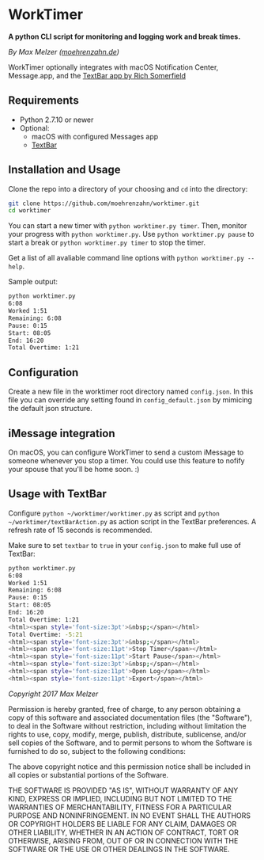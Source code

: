 # WorkTimer

**A python CLI script for monitoring and logging work and break times.**

*By Max Melzer ([moehrenzahn.de](https://moehrenzahn.de/))*

WorkTimer optionally integrates with macOS Notification Center, Message.app, and the [TextBar app by Rich Somerfield](http://richsomerfield.com/apps/textbar/)

## Requirements

- Python 2.7.10 or newer
- Optional:
    + macOS with configured Messages app
    + [TextBar](http://richsomerfield.com/apps/textbar/)

## Installation and Usage

Clone the repo into a directory of your choosing and `cd` into the directory:

```bash
git clone https://github.com/moehrenzahn/worktimer.git
cd worktimer
```

You can start a new timer with `python worktimer.py timer`. Then, monitor your progress with `python worktimer.py`. Use `python worktimer.py pause` to start a break or `python worktimer.py timer` to stop the timer.

Get a list of all avaliable command line options with `python worktimer.py --help`.

Sample output:

```bash
python worktimer.py
6:08
Worked 1:51
Remaining: 6:08
Pause: 0:15
Start: 08:05
End: 16:20
Total Overtime: 1:21
```


## Configuration

Create a new file in the worktimer root directory named `config.json`. In this file you can override any setting found in `config_default.json` by mimicing the default json structure.

## iMessage integration

On macOS, you can configure WorkTimer to send a custom iMessage to someone whenever you stop a timer. You could use this feature to nofify your spouse that you'll be home soon. :)

## Usage with TextBar

Configure `python ~/worktimer/worktimer.py` as script and `python ~/worktimer/textBarAction.py` as action script in the TextBar preferences. A refresh rate of 15 seconds is recommended.

Make sure to set `textbar` to `true` in your `config.json` to make full use of TextBar:

```bash
python worktimer.py
6:08
Worked 1:51
Remaining: 6:08
Pause: 0:15
Start: 08:05
End: 16:20
Total Overtime: 1:21
<html><span style='font-size:3pt'>&nbsp;</span></html>
Total Overtime: -5:21
<html><span style='font-size:3pt'>&nbsp;</span></html>
<html><span style='font-size:11pt'>Stop Timer</span></html>
<html><span style='font-size:11pt'>Start Pause</span></html>
<html><span style='font-size:3pt'>&nbsp;</span></html>
<html><span style='font-size:11pt'>Open Log</span></html>
<html><span style='font-size:11pt'>Export</span></html>
```

*Copyright 2017 Max Melzer*

Permission is hereby granted, free of charge, to any person obtaining a copy of this software and associated documentation files (the "Software"), to deal in the Software without restriction, including without limitation the rights to use, copy, modify, merge, publish, distribute, sublicense, and/or sell copies of the Software, and to permit persons to whom the Software is furnished to do so, subject to the following conditions:

The above copyright notice and this permission notice shall be included in all copies or substantial portions of the Software.

THE SOFTWARE IS PROVIDED "AS IS", WITHOUT WARRANTY OF ANY KIND, EXPRESS OR IMPLIED, INCLUDING BUT NOT LIMITED TO THE WARRANTIES OF MERCHANTABILITY, FITNESS FOR A PARTICULAR PURPOSE AND NONINFRINGEMENT. IN NO EVENT SHALL THE AUTHORS OR COPYRIGHT HOLDERS BE LIABLE FOR ANY CLAIM, DAMAGES OR OTHER LIABILITY, WHETHER IN AN ACTION OF CONTRACT, TORT OR OTHERWISE, ARISING FROM, OUT OF OR IN CONNECTION WITH THE SOFTWARE OR THE USE OR OTHER DEALINGS IN THE SOFTWARE.